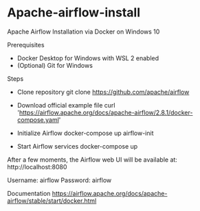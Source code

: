 # Apache-airflow-install
Apache Airflow Installation via Docker on Windows 10


Prerequisites
 - Docker Desktop for Windows with WSL 2 enabled
 - (Optional) Git for Windows


Steps

 - Clone repository
   git clone https://github.com/apache/airflow


  - Download official example file
   curl 'https://airflow.apache.org/docs/apache-airflow/2.8.1/docker-compose.yaml'


  - Initialize Airflow
    docker-compose up airflow-init

  - Start Airflow services
    docker-compose up


After a few moments, the Airflow web UI will be available at:
http://localhost:8080

Username: airflow
Password: airflow

Documentation
https://airflow.apache.org/docs/apache-airflow/stable/start/docker.html
